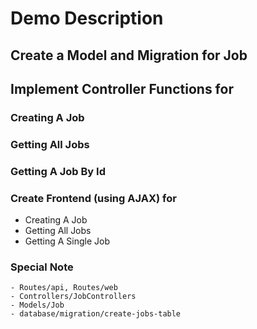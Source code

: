 # Demo Description

## Create a Model and Migration for Job
## Implement Controller Functions for 
### Creating A Job
### Getting All Jobs
### Getting A Job By Id

### Create Frontend (using AJAX) for 
- Creating A Job
- Getting All Jobs
- Getting A Single Job 

### Special Note
    - Routes/api, Routes/web
    - Controllers/JobControllers
    - Models/Job
    - database/migration/create-jobs-table

